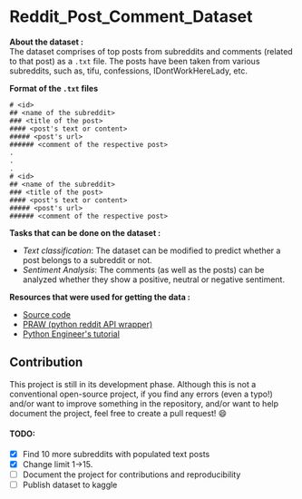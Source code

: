 # Reddit_Post_Comment_Dataset

**About the dataset :**  
The dataset comprises of top posts from subreddits and comments (related to that post) as a `.txt` file. The posts have been taken from various subreddits, such as, tifu, confessions, IDontWorkHereLady, etc.

**Format of the `.txt` files**

```
# <id>
## <name of the subreddit>
### <title of the post>
#### <post's text or content>
##### <post's url>
###### <comment of the respective post>
.
.
.
# <id>
## <name of the subreddit>
### <title of the post>
#### <post's text or content>
##### <post's url>
###### <comment of the respective post>
```

**Tasks that can be done on the dataset :**

- _Text classification_: The dataset can be modified to predict whether a post belongs to a subreddit or not.
- _Sentiment Analysis_: The comments (as well as the posts) can be analyzed whether they show a positive, neutral or negative sentiment.

**Resources that were used for getting the data :**

- [Source code](https://github.com/ishandandekar/Reddit_Post_Comment_Dataset)
- [PRAW (python reddit API wrapper)](https://github.com/praw-dev/praw)
- [Python Engineer's tutorial](https://www.youtube.com/watch?v=8VZhog5C3bU&ab_channel=PythonEngineer)

## Contribution

This project is still in its development phase.
Although this is not a conventional open-source project, if you find any errors (even a typo!) and/or want to improve something in the repository, and/or want to help document the project, feel free to create a pull request! 😄

#### TODO:

- [x] Find 10 more subreddits with populated text posts
- [x] Change limit 1->15.
- [ ] Document the project for contributions and reproducibility
- [ ] Publish dataset to kaggle
